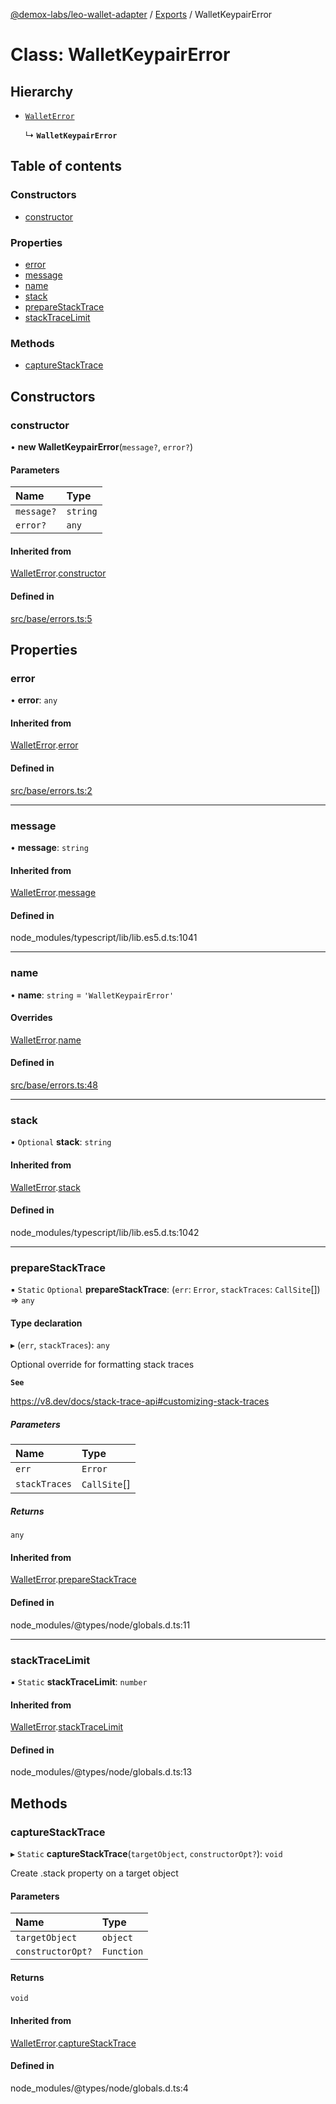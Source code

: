 [@demox-labs/leo-wallet-adapter](../README.md) / [Exports](../modules.md) / WalletKeypairError

# Class: WalletKeypairError

## Hierarchy

- [`WalletError`](WalletError.md)

  ↳ **`WalletKeypairError`**

## Table of contents

### Constructors

- [constructor](WalletKeypairError.md#constructor)

### Properties

- [error](WalletKeypairError.md#error)
- [message](WalletKeypairError.md#message)
- [name](WalletKeypairError.md#name)
- [stack](WalletKeypairError.md#stack)
- [prepareStackTrace](WalletKeypairError.md#preparestacktrace)
- [stackTraceLimit](WalletKeypairError.md#stacktracelimit)

### Methods

- [captureStackTrace](WalletKeypairError.md#capturestacktrace)

## Constructors

### constructor

• **new WalletKeypairError**(`message?`, `error?`)

#### Parameters

| Name | Type |
| :------ | :------ |
| `message?` | `string` |
| `error?` | `any` |

#### Inherited from

[WalletError](WalletError.md).[constructor](WalletError.md#constructor)

#### Defined in

[src/base/errors.ts:5](https://github.com/demox-labs/leo-wallet-adapter/blob/60deb2b/src/base/errors.ts#L5)

## Properties

### error

• **error**: `any`

#### Inherited from

[WalletError](WalletError.md).[error](WalletError.md#error)

#### Defined in

[src/base/errors.ts:2](https://github.com/demox-labs/leo-wallet-adapter/blob/60deb2b/src/base/errors.ts#L2)

___

### message

• **message**: `string`

#### Inherited from

[WalletError](WalletError.md).[message](WalletError.md#message)

#### Defined in

node_modules/typescript/lib/lib.es5.d.ts:1041

___

### name

• **name**: `string` = `'WalletKeypairError'`

#### Overrides

[WalletError](WalletError.md).[name](WalletError.md#name)

#### Defined in

[src/base/errors.ts:48](https://github.com/demox-labs/leo-wallet-adapter/blob/60deb2b/src/base/errors.ts#L48)

___

### stack

• `Optional` **stack**: `string`

#### Inherited from

[WalletError](WalletError.md).[stack](WalletError.md#stack)

#### Defined in

node_modules/typescript/lib/lib.es5.d.ts:1042

___

### prepareStackTrace

▪ `Static` `Optional` **prepareStackTrace**: (`err`: `Error`, `stackTraces`: `CallSite`[]) => `any`

#### Type declaration

▸ (`err`, `stackTraces`): `any`

Optional override for formatting stack traces

**`See`**

https://v8.dev/docs/stack-trace-api#customizing-stack-traces

##### Parameters

| Name | Type |
| :------ | :------ |
| `err` | `Error` |
| `stackTraces` | `CallSite`[] |

##### Returns

`any`

#### Inherited from

[WalletError](WalletError.md).[prepareStackTrace](WalletError.md#preparestacktrace)

#### Defined in

node_modules/@types/node/globals.d.ts:11

___

### stackTraceLimit

▪ `Static` **stackTraceLimit**: `number`

#### Inherited from

[WalletError](WalletError.md).[stackTraceLimit](WalletError.md#stacktracelimit)

#### Defined in

node_modules/@types/node/globals.d.ts:13

## Methods

### captureStackTrace

▸ `Static` **captureStackTrace**(`targetObject`, `constructorOpt?`): `void`

Create .stack property on a target object

#### Parameters

| Name | Type |
| :------ | :------ |
| `targetObject` | `object` |
| `constructorOpt?` | `Function` |

#### Returns

`void`

#### Inherited from

[WalletError](WalletError.md).[captureStackTrace](WalletError.md#capturestacktrace)

#### Defined in

node_modules/@types/node/globals.d.ts:4
